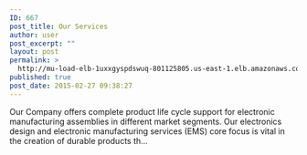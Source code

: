 ```yaml
---
ID: 667
post_title: Our Services
author: user
post_excerpt: ""
layout: post
permalink: >
  http://mu-load-elb-1uxxgyspdswuq-801125805.us-east-1.elb.amazonaws.com/2015/02/27/web-development/
published: true
post_date: 2015-02-27 09:38:27
---
```

<div class="service-title"></div>
<div class="service-content">Our Company offers complete product life cycle support for electronic manufacturing assemblies in different market segments. Our electronics design and electronic manufacturing services (EMS) core focus is vital in the creation of durable products th...</div>